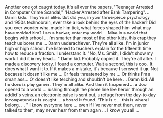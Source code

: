 Another one got caught today, it's all over the papers. "Teenager Arrested in Computer Crime
Scandal," "Hacker Arrested after Bank Tampering". .. Damn kids. They're all alike.
But did you, in your three-piece psychology and 1950s technobrain, ever take a look behind the eyes of the hacker? Did you ever wonder what made him tick, what forces shaped him, what may have molded him?
I am a hacker, enter my world ...
Mine is a world that begins with school ... I'm smarter than most of the other kids, this crap they teach us bores me ...
Damn underachiever. They're all alike.
I'm in junior high or high school. I've listened to teachers explain for the fifteenth time how to reduce a fraction. I understand it. "No, Ms. Smith, I didn't show my work. I did it in my head... "
Damn kid. Probably copied it. They're all alike.
I made a discovery today. I found a computer. Wait a second, this is cool. It does what I want it to. If it makes a mistake, it's because I screwed it up. Not because it doesn't like me ...
Or feels threatened by me ...
Or thinks I'm a smart ass...
Or doesn't like teaching and shouldn't be here ...
Damn kid. All he does is play games. They're all alike.
And then it happened ... a door opened to a world ... rushing through the phone line like heroin
through an addict's veins, an electronic pulse is sent out, a refuge from the day-to-day incompetencies is sought ... a board is found.
"This is it ... this is where I belong. . . "
I know everyone here ... even if I've never met them, never talked to them, may never hear from them again ... I know you all ...
